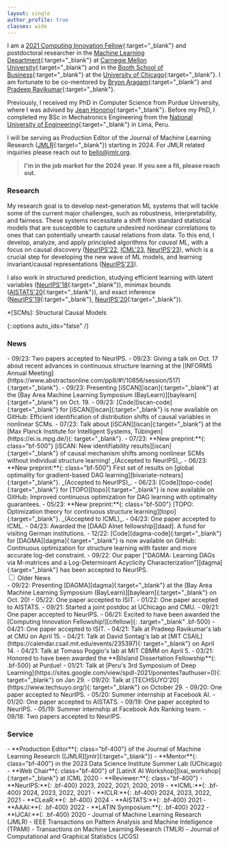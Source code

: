 ```yaml
---
layout: single
author_profile: true
classes: wide
---
```



I am a [2021 Computing Innovation Fellow][cifellow]{:target="_blank"} and postdoctoral researcher in the [Machine Learning Department][ml-cmu]{:target="_blank"} at [Carnegie Mellon University][cmu]{:target="_blank"} and in the [Booth School of Business][booth]{:target="_blank"} at the [University of Chicago][uchicago]{:target="_blank"}.
I am fortunate to be co-mentored by [Bryon Aragam][bryon]{:target="_blank"} and [Pradeep Ravikumar][pradeep]{:target="_blank"}.

Previously, I received my PhD in Computer Science from Purdue University, where I was advised by [Jean Honorio][jean]{:target="_blank"}.
Before my PhD, I completed my BSc in Mechatronics Engineering from the [National University of Engineering][uni]{:target="_blank"} in Lima, Peru.

I will be serving as Production Editor of the Journal of Machine Learning Research ([JMLR][jmlr]{:target="_blank"}) starting in 2024.
For JMLR related inquiries please reach out to [bello@jmlr.org](mailto:bello@jmlr.org).

> **I'm in the job market for the 2024 year. If you see a fit, please reach out.**

### Research

My research goal is to develop next-generation ML systems that will tackle some of the current major challenges, such as robustness, interpretability, and fairness. 
These systems necessitate a shift from standard statistical models that are susceptible to capture undesired nonlinear correlations to ones that can potentially unearth causal relations from data. 
To this end, I develop, analyze, and apply principled algorithms for *causal ML*, with a focus on causal discovery ([NeurIPS'22][dagma], [ICML'23][topo], [NeurIPS'23][bivariate-notears]), which is a crucial step for developing the new wave of ML models, and learning invariant/causal representations ([NeurIPS'23][iscan]).

I also work in structured prediction, studying efficient learning with latent variables ([NeurIPS'18][neurips18]{:target="_blank"}),
minimax bounds ([AISTATS'20][aistats20]{:target="_blank"}), and exact inference ([NeurIPS'19][neurips19]{:target="_blank"}, [NeurIPS'20][neurips20]{:target="_blank"}).

*[SCMs]: Structural Causal Models


{::options auto_ids="false" /}

### News

<div class='news' markdown='1'>
- 09/23: Two papers accepted to NeurIPS.
- 09/23: Giving a talk on Oct. 17 about recent advances in continuous structure learning at the [INFORMS Annual Meeting](https://www.abstractsonline.com/pp8/#!/10856/session/517){:target="_blank"}.
- 09/23: Presenting [iSCAN][iscan]{:target="_blank"} at the [Bay Area Machine Learning Symposium (BayLearn)][baylearn]{:target="_blank"} on Oct. 19.
- 09/23: [Code][iscan-code]{:target="_blank"} for [iSCAN][iscan]{:target="_blank"} is now available on GitHub: Efficient identification of distribution shifts of causal variables in nonlinear SCMs.
- 07/23: Talk about [iSCAN][iscan]{:target="_blank"} at the [Max Planck Institute for Intelligent Systems, Tübingen](https://ei.is.mpg.de/){: target="_blank"}.
- 07/23: **New preprint:**{: class="bf-500"} [iSCAN: New identifiability results][iscan]{:target="_blank"} of causal mechanism shifts among nonlinear SCMs without individual structure learning! _(Accepted to NeurIPS)_.
- 06/23: **New preprint:**{: class="bf-500"} First set of results on [global optimality for gradient-based DAG learning][bivariate-notears]{:target="_blank"}. _(Accepted to NeurIPS)_. 
- 06/23: [Code][topo-code]{:target="_blank"} for [TOPO][topo]{:target="_blank"} is now available on GitHub: Improved continuous optimization for DAG learning with optimality guarantees.
- 05/23: **New preprint:**{: class="bf-500"} [TOPO: Optimization theory for continuous structure learning][topo]{:target="_blank"}. _(Accepted to ICML)_. 
- 04/23: One paper accepted to ICML.
- 04/23: Awarded the [DAAD AInet fellowship][daad]. A fund for visiting German institutions.
- 12/22: [Code][dagma-code]{:target="_blank"} for [DAGMA][dagma]{:target="_blank"} is now available on GitHub: Continuous optimization for
structure learning with faster and more accurate log-det constraint.
- 09/22: Our paper ["DAGMA: Learning DAGs via M-matrices and a Log-Determinant Acyclicity Characterization"][dagma]{:target="_blank"} has been accepted to NeurIPS.
</div>

<div>
<input id="collapsible" class="toggle" type="checkbox">
<label for="collapsible" class="lbl-toggle">
    Older News
</label>
<div class="collapsible-content news" markdown="1">
- 09/22: Presenting [DAGMA][dagma]{:target="_blank"} at the [Bay Area Machine Learning Symposium (BayLearn)][baylearn]{:target="_blank"} on Oct. 20!
- 05/22: One paper accepted to ISIT.
- 01/22: One paper accepted to AISTATS.
- 09/21: Started a joint postdoc at UChicago and CMU.
- 09/21: One paper accepted to NeurIPS.
- 06/21: Excited to have been awarded the [Computing Innovation Fellowship!][cifellow]{: .target="_blank" .bf-500}
- 04/21: One paper accepted to ISIT.
- 04/21: Talk at Pradeep Ravikumar's lab at CMU on April 15.
- 04/21: Talk at David Sontag's lab at [MIT CSAIL](https://calendar.csail.mit.edu/events/235397){: target="_blank"} on April 14.
- 04/21: Talk at Tomaso Poggio's lab at MIT CBMM on April 5.
- 03/21: Honored to have been awarded the **Bilsland Dissertation Fellowship**{: .bf-500} at Purdue!
- 01/21: Talk at [Peru's 3rd Symposium of Deep Learning](https://sites.google.com/view/spdl-2021/ponentes?authuser=0){: target="_blank"} on Jan 29.
- 09/20: Talk at [TECHSUYO'20](https://www.techsuyo.org/){: target="_blank"} on October 29.
- 09/20: One paper accepted to NeurIPS.
- 05/20: Summer internship at Facebook AI.
- 01/20: One paper accepted to AISTATS.
- 09/19: One paper accepted to NeurIPS.
- 05/19: Summer internship at Facebook Ads Ranking team.
- 09/18: Two papers accepted to NeurIPS.
</div>
</div>

### Service

<div class='service' markdown='1'>
- **Production Editor**{: class="bf-400"} of the Journal of Machine Learning Research ([JMLR][jmlr]{:target="_blank"})
- **Mentor**{: class="bf-400"} in the 2023 Data Science Institute Summer Lab (UChicago)
- **Web Chair**{: class="bf-400"} of [LatinX AI Workshop][lxai_workshop]{:target="_blank"} at ICML 2020
- **Reviewer:**{: class="bf-400"}
    - **NeurIPS:**{: .bf-400} 2023, 2022, 2021, 2020, 2019
    - **ICML:**{: .bf-400} 2024, 2023, 2022, 2021
    - **ICLR:**{: .bf-400} 2024, 2023, 2022, 2021
    - **CLeaR:**{: .bf-400} 2024
    - **AISTATS:**{: .bf-400} 2021
    - **AAAI:**{: .bf-400} 2022
    - **LATIN Symposium:**{: .bf-400} 2022
    - **IJCAI:**{: .bf-400} 2020
    - Journal of Machine Learning Research (JMLR)
    - IEEE Transactions on Pattern Analysis and Machine Intelligence (TPAMI)
    - Transactions on Machine Learning Research (TMLR)
    - Journal of Computational and Graphical Statistics (JCGS)
</div>


[bryon]: https://www.bryonaragam.com/
[pradeep]: https://www.cs.cmu.edu/~pradeepr/
[jean]: https://www.cs.purdue.edu/homes/jhonorio
[cifellow]: https://cifellows2021.org/2021-class/
[cmu]: https://www.cmu.edu/
[ml-cmu]: https://www.ml.cmu.edu/
[uchicago]: https://www.uchicago.edu/
[booth]: https://www.chicagobooth.edu/
[uni]: https://en.wikipedia.org/wiki/National_University_of_Engineering

[neurips20]: https://papers.nips.cc/paper/2020/file/8248a99e81e752cb9b41da3fc43fbe7f-Paper.pdf
[neurips19]: https://papers.nips.cc/paper/8627-exact-inference-in-structured-prediction.pdf
[aistats20]: http://proceedings.mlr.press/v108/bello20a.html
[neurips18]: http://papers.neurips.cc/paper/7577-learning-latent-variable-structured-prediction-models-with-gaussian-perturbations.pdf
[dagma-code]: https://github.com/kevinsbello/dagma
[topo-code]: https://github.com/Duntrain/TOPO
[iscan-code]: https://github.com/kevinsbello/iscan
[daad]: https://www.daad.de/en/the-daad/postdocnet/fellows/fellows/#Bello

[lxai_workshop]: https://icml.cc/Conferences/2020/ScheduleMultitrack?event=7087
[jmlr]: https://jmlr.org/

[baylearn]: https://baylearn.org/
[dagma]: https://arxiv.org/abs/2209.08037
[topo]: https://arxiv.org/abs/2305.17277
[bivariate-notears]: https://arxiv.org/abs/2306.17378
[iscan]: https://arxiv.org/abs/2306.17361
